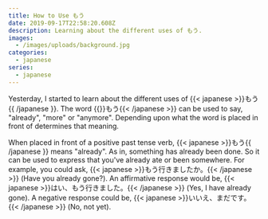 ```yaml
---
title: How to Use もう
date: 2019-09-17T22:58:20.608Z
description: Learning about the different uses of もう.
images:
  - /images/uploads/background.jpg
categories:
  - japanese
series:
  - japanese
---
```

Yesterday, I started to learn about the different uses of {{< japanese >}}もう{{ /japanese }}. The word {{<japanese>}}もう{{< /japanese >}} can be used to say, "already", "more" or "anymore". Depending upon what the word is placed in front of determines that meaning.

When placed in front of a positive past tense verb, {{< japanese >}}もう{{ /japanese }} means "already". As in, something has already been done. So it can be used to express that you've already ate or been somewhere. For example, you could ask, {{< japanese >}}もう行きましたか。{{< /japanese >}} (Have you already gone?). An affirmative response would be, {{< japanese >}}はい、もう行きました。{{< /japanese >}} (Yes, I have already gone). A negative response could be, {{< japanese >}}いいえ、まだです。{{< /japanese >}} (No, not yet).
